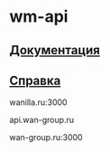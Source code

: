 # wm-api

## [Документация](https://github.com/WAN-me/docs/blob/master/docs.md "Перейти")

## [Справка](https://github.com/WAN-me/docs/blob/master/manual.md "Перейти")

wanilla.ru:3000

api.wan-group.ru

wan-group.ru:3000
 
